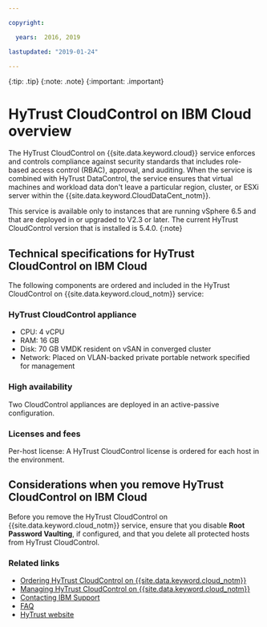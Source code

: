 ```yaml
---

copyright:

  years:  2016, 2019

lastupdated: "2019-01-24"

---
```


{:tip: .tip}
{:note: .note}
{:important: .important}

# HyTrust CloudControl on IBM Cloud overview

The HyTrust CloudControl on {{site.data.keyword.cloud}} service enforces and controls compliance against security standards that includes role-based access control (RBAC), approval, and auditing. When the service is combined with HyTrust DataControl, the service ensures that virtual machines and workload data don't leave a particular region, cluster, or ESXi server within the {{site.data.keyword.CloudDataCent_notm}}.

This service is available only to instances that are running vSphere 6.5 and that are deployed in or upgraded to V2.3 or later. The current HyTrust CloudControl version that is installed is 5.4.0.
{:note}

## Technical specifications for HyTrust CloudControl on IBM Cloud

The following components are ordered and included in the HyTrust CloudControl on {{site.data.keyword.cloud_notm}} service:

### HyTrust CloudControl appliance

* CPU: 4 vCPU
* RAM: 16 GB
* Disk: 70 GB VMDK resident on vSAN in converged cluster
* Network: Placed on VLAN-backed private portable network specified for management

### High availability

Two CloudControl appliances are deployed in an active-passive configuration.

### Licenses and fees

Per-host license: A HyTrust CloudControl license is ordered for each host in the environment.

## Considerations when you remove HyTrust CloudControl on IBM Cloud

Before you remove the HyTrust CloudControl on {{site.data.keyword.cloud_notm}} service, ensure that you disable **Root Password Vaulting**, if configured, and that you delete all protected hosts from HyTrust CloudControl.

### Related links

* [Ordering HyTrust CloudControl on {{site.data.keyword.cloud_notm}}](/docs/services/vmwaresolutions/services?topic=vmware-solutions-ordering-hytrust-cloudcontrol-on-ibm-cloud)
* [Managing HyTrust CloudControl on {{site.data.keyword.cloud_notm}}](/docs/services/vmwaresolutions/services?topic=vmware-solutions-managing-hytrust-cloudcontrol-on-ibm-cloud)
* [Contacting IBM Support](/docs/services/vmwaresolutions/vmonic?topic=vmware-solutions-contacting-ibm-support)
* [FAQ](/docs/services/vmwaresolutions/vmonic?topic=vmware-solutions-general-faq-about-ibm-cloud-for-vmware-solutions)
* [HyTrust website](https://www.hytrust.com/)
